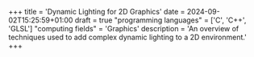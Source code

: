 +++
title = 'Dynamic Lighting for 2D Graphics'
date = 2024-09-02T15:25:59+01:00
draft = true
"programming languages" = ['C', 'C++', 'GLSL']
"computing fields" = 'Graphics'
description = 'An overview of techniques used to add complex dynamic lighting to a 2D environment.'
+++
